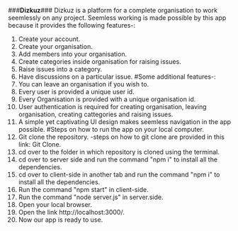 ###**Dizkuz**###
Dizkuz is a platform for a complete organisation to work seemlessly on any project. Seemless working is made possible by this app because it provides the following features-:

1. Create your account.
2. Create your organisation.
3. Add members into your organisation.
4. Create categories inside organisation for raising issues.
5. Raise issues into a category.
6. Have discussions on a particular issue.
#Some additional features-:
1. You can leave an organisation if you wish to.
2. Every user is provided a unique user id.
3. Every Organisation is provided with a unique organisation id.
4. User authentication is required for creating organisation, leaving organisation, creating 
   cattegories and raising issues.
5. A simple yet captivating UI design makes seemless navigation in the app possible.
#Steps on how to run the app on your local computer.
1. Git clone the repository. -steps on how to git clone are provided in this link: Git Clone.
2. cd over to the folder in which repository is cloned using the terminal.
3. cd over to server side and run the command "npm i" to install all the dependencies.
4. cd over to client-side in another tab and run the command "npm i" to install all the 
   dependencies.
5. Run the command "npm start" in client-side.
6. Run the command "node server.js" in server.side.
7. Open your local browser.
8. Open the link http://localhost:3000/.
9. Now our app is ready to use.
